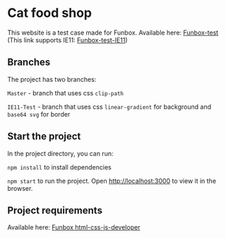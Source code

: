 # Cat food shop

This website is a test case made for Funbox.
Available here: [Funbox-test](https://funbox-test1.now.sh/)
(This link supports IE11: [Funbox-test-IE11](https://funbox-test1-ie11.now.sh/))

## Branches

The project has two branches:

`Master` - branch that uses css `clip-path`

`IE11-Test` - branch that uses css `linear-gradient` for background and `base64 svg` for border

## Start the project

In the project directory, you can run:

`npm install`
to install dependencies

`npm start`
to run the project. Open [http://localhost:3000](http://localhost:3000) to view it in the browser.


## Project requirements

Available here: [Funbox html-css-js-developer](https://dl.funbox.ru/qt-html-css-js.zip) 
